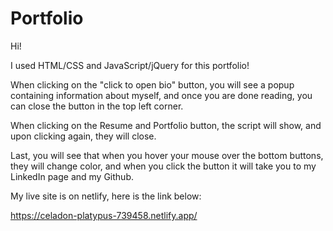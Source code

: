 # Portfolio

Hi!

I used HTML/CSS and JavaScript/jQuery for this portfolio!

When clicking on the "click to open bio" button, you will see a popup containing information about myself, and once you are done reading, you can close the button in the top left corner.

When clicking on the Resume and Portfolio button, the script will show, and upon clicking again, they will close.

Last, you will see that when you hover your mouse over the bottom buttons, they will change color, and when you click the button it will take you to my LinkedIn page and my Github.

My live site is on netlify, here is the link below:

https://celadon-platypus-739458.netlify.app/
